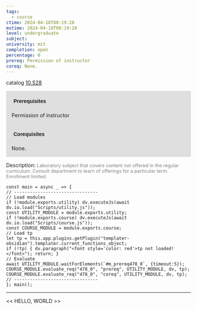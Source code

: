```yaml
---
tags:
  - course
ctime: 2024-04-18T00:19:28
mstime: 2024-04-18T00:19:28
level: undergraduate
subject: 
university: mit
completion: open
percentage: 0
prereq: Permission of instructor
coreq: None.
---
```


catalog [10.S28](http://student.mit.edu/catalog/m10b.html#10.S28)

<span style="display: block; padding: 15px; background-color: rgb(100, 100, 100, 0.2);"><font id="m_prereq478_0" style="display: block; font-family: Arial, sans-serif; font-weight: bold; padding: 5px">Prerequisites</font><br><span id="prereq478_0">Permission of instructor</span></span>
<span style="display: block; padding: 15px; background-color: rgb(100, 100, 100, 0.2);"><font id="m_coreq478_0" style="display: block; font-family: Arial, sans-serif; font-weight: bold; padding: 5px">Corequisites</font><br><span id="coreq478_0">None.</span></span>

<font style="">Description:</font>
<font style="color: grey; font-size: 0.8rem;">Laboratory subject that covers content not offered in the regular curriculum. Consult department to learn of offerings for a particular term. Enrollment limited.</font>

```dataviewjs
const main = async _ => {
// --------------------------------
// Load modules
if (!module.exports.utility) dv.executeJs(await dv.io.load("Scripts/utility.js"));
const UTILITY_MODULE = module.exports.utility;
if (!module.exports.course) dv.executeJs(await dv.io.load("Scripts/course.js"));
const COURSE_MODULE = module.exports.course;
// Load tp
let tp = this.app.plugins.getPlugin("templater-obsidian").templater.current_functions_object;
if (!tp) { dv.paragraph("<font style='color: red'>tp not loaded!</font>"); return; }
// Evaluate
await UTILITY_MODULE.waitForElements(`#m_prereq478_0`, {timeout:5});
COURSE_MODULE.evaluate_req("478_0", "prereq", UTILITY_MODULE, dv, tp);
COURSE_MODULE.evaluate_req("478_0", "coreq", UTILITY_MODULE, dv, tp);
// --------------------------------
}; main();
```

---

<< HELLO, WORLD >>
